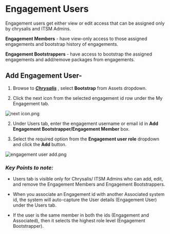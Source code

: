 # Engagement Users

Engagement users get either view or edit access that can be assigned only by chrysalis and ITSM Admins.

**Engagement Members** - have view-only access to those assigned engagements and bootstrap history of engagements.

**Engagement Bootstrappers** - have access to bootstrap the assigned engagements and add/remove packages from engagements.

## Add Engagement User-

1. Browse to **_[Chrysalis](https://aka.ms/chrysalis)_** , select **Bootstrap** from Assets dropdown.

2. Click the next icon from the selected engagement id row under the My Engagement tab.

![next icon.png](/.attachments/next%20icon-6f4f134f-a6b1-46f2-be5c-48531f97ec93.png)

2.  Under Users tab, enter the engagement username or email id in **Add Engagement Bootstrapper/Engagement Member** box.

3. Select the required option from the **Engagement user role** dropdown and click the **Add** button.

![engagement user add.png](/.attachments/engagement%20user%20add-f8c8266d-ffde-49ae-8c14-97f9e511a57d.png)

### **_Key Points to note:_**

 - Users tab is visible only for Chrysalis/ ITSM Admins who can add, edit, and remove the Engagement Members and Engagement Bootstrappers.

 - When you associate an Engagement id with another Associated system id, the system will auto-capture the User details (Engagement User) under the Users tab.

- If the user is the same member in both the ids (Engagement and Associated), then it selects the highest role level (Engagement Bootstrapper).

